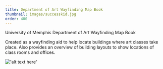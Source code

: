 ```yaml
---
title: Department of Art Wayfinding Map Book
thumbnail: images/successkid.jpg
order: 400
---
```


University of Memphis Department of Art Wayfinding Map Book

Created as a wayfinding aid to help locate buildings where art classes take place. Also provides an overview of building layouts to show locations of class rooms and offices.

!['alt text here'](images/successkid.jpg)